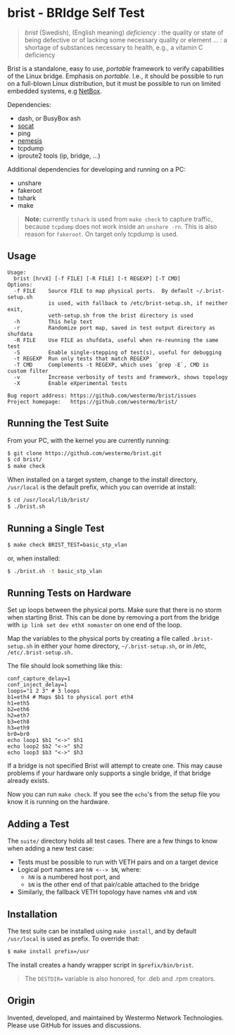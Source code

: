 brist - BRIdge Self Test
========================

> *brist* (Swedish), (English meaning) *deficiency* : the quality or
> state of being defective or of lacking some necessary quality or
> element ... : a shortage of substances necessary to health, e.g.,
> a vitamin C deficiency

Brist is a standalone, easy to use, *portable* framework to verify
capabilities of the Linux bridge.  Emphasis on *portable*.  I.e., it
should be possible to run on a full-blown Linux distribution, but it
must be possible to run on limited embedded systems, e.g [NetBox][].

Dependencies:

  - dash, or BusyBox ash
  - [socat][]
  - ping
  - [nemesis][]
  - tcpdump
  - iproute2 tools (ip, bridge, ...)

Additional dependencies for developing and running on a PC:

  - unshare
  - fakeroot
  - tshark
  - make

> **Note:** currently `tshark` is used from `make check` to capture
> traffic, because `tcpdump` does not work inside an `unshare -rn`.
> This is also reason for `fakeroot`. On target only tcpdump is used.


Usage
-----

```
Usage:
  brist [hrvX] [-f FILE] [-R FILE] [-t REGEXP] [-T CMD]
Options:
  -f FILE    Source FILE to map physical ports.  By default ~/.brist-setup.sh
             is used, with fallback to /etc/brist-setup.sh, if neither exit,
             veth-setup.sh from the brist directory is used
  -h         This help text
  -r         Randomize port map, saved in test output directory as shufdata
  -R FILE    Use FILE as shufdata, useful when re-reunning the same test
  -S         Enable single-stepping of test(s), useful for debugging
  -t REGEXP  Run only tests that match REGEXP
  -T CMD     Complements -t REGEXP, which uses `grep -E`, CMD is custom filter
  -v         Increase verbosity of tests and framework, shows topology
  -X         Enable eXperimental tests

Bug report address: https://github.com/westermo/brist/issues
Project homepage:   https://github.com/westermo/brist/
```


Running the Test Suite
----------------------

From your PC, with the kernel you are currently running:

```sh
$ git clone https://github.com/westermo/brist.git
$ cd brist/
$ make check
```

When installed on a target system, change to the install directory,
`/usr/local` is the default prefix, which you can override at install:

```sh
$ cd /usr/local/lib/brist/
$ ./brist.sh
```


Running a Single Test
---------------------

```sh
$ make check BRIST_TEST=basic_stp_vlan
```

or, when installed:

```sh
$ ./brist.sh -t basic_stp_vlan
```


Running Tests on Hardware
----------------------------

Set up loops between the physical ports. Make sure that there is no
storm when starting Brist.  This can be done by removing a port from the
bridge with `ip link set dev ethX nomaster` on one end of the loop.

Map the variables to the physical ports by creating a file called
`.brist-setup.sh` in either your home directory, `~/.brist-setup.sh`, or
in /etc, `/etc/.brist-setup.sh.`

The file should look something like this:

```
conf_capture_delay=1
conf_inject_delay=1
loops="1 2 3" # 3 loops
b1=eth4 # Maps $b1 to physical port eth4
h1=eth5
b2=eth6
h2=eth7
b3=eth8
h3=eth9
br0=br0
echo loop1 $b1 "<->" $h1
echo loop2 $b2 "<->" $h2
echo loop3 $b3 "<->" $h3
```

If a bridge is not specified Brist will attempt to create one.  This may
cause problems if your hardware only supports a single bridge, if that
bridge already exists.

Now you can run `make check`. If you see the `echo`'s from the setup
file you know it is running on the hardware.


Adding a Test
-------------

The `suite/` directory holds all test cases.  There are a few things to
know when adding a new test case:

  - Tests must be possible to run with VETH pairs and on a target device
  - Logical port names are `hN <--> bN`, where:
    - `hN` is a numbered host port, and
    - `bN` is the other end of that pair/cable attached to the bridge
  - Similarly, the fallback VETH topology have names `vhN` and `vbN`


Installation
------------

The test suite can be installed using `make install`, and by default
`/usr/local` is used as prefix.  To override that:

```sh
$ make install prefix=/usr
```

The install creates a handy wrapper script in `$prefix/bin/brist`.

> The `DESTDIR=` variable is also honored, for .deb and .rpm creators.


Origin
------

Invented, developed, and maintained by Westermo Network Technologies.  
Please use GitHub for issues and discussions.

[nemesis]: https://github.com/libnet/nemesis/
[NetBox]:  https://github.com/westermo/netbox/
[socat]:   http://www.dest-unreach.org/socat/
